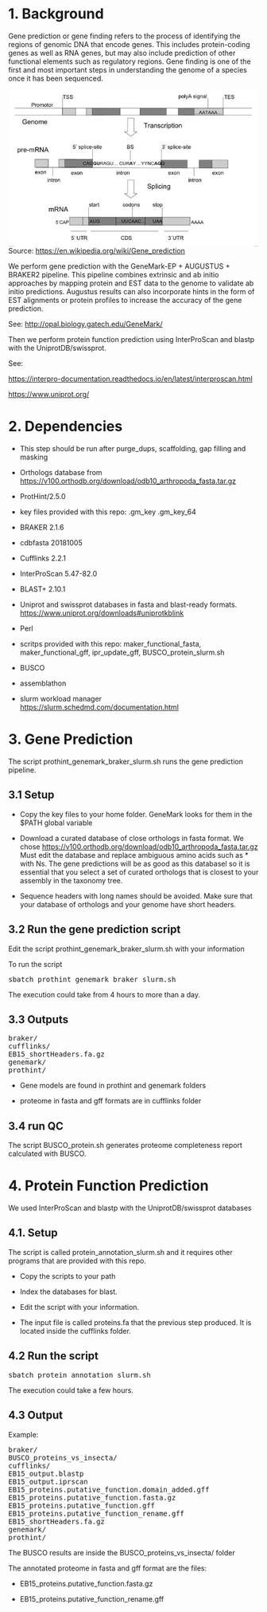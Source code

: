 # 1. Background

Gene prediction or gene finding refers to the process of identifying the regions of genomic DNA that encode genes. This includes protein-coding genes as well as RNA genes, but may also include prediction of other functional elements such as regulatory regions. Gene finding is one of the first and most important steps in understanding the genome of a species once it has been sequenced. 

<p>
<img align="left" src="./docs/gene_prediction_explained.jpg" />

</br></br></br>
</p>

Source: https://en.wikipedia.org/wiki/Gene_prediction


We perform gene prediction with the  GeneMark-EP + AUGUSTUS + BRAKER2 pipeline. This pipeline combines extrinsic and ab initio approaches by mapping protein and EST data to the genome to validate ab initio predictions. Augustus results can also incorporate hints in the form of EST alignments or protein profiles to increase the accuracy of the gene prediction. 

See: http://opal.biology.gatech.edu/GeneMark/

Then we perform protein function prediction using InterProScan and blastp with the UniprotDB/swissprot.

See: 

https://interpro-documentation.readthedocs.io/en/latest/interproscan.html

https://www.uniprot.org/


# 2. Dependencies

- This step should be run after purge_dups, scaffolding, gap filling and masking

- Orthologs database from https://v100.orthodb.org/download/odb10_arthropoda_fasta.tar.gz

- ProtHint/2.5.0 

- key files provided with this repo: .gm_key .gm_key_64

- BRAKER 2.1.6

- cdbfasta 20181005

- Cufflinks 2.2.1

- InterProScan 5.47-82.0

- BLAST+ 2.10.1

- Uniprot and swissprot databases in fasta and blast-ready formats. https://www.uniprot.org/downloads#uniprotkblink

- Perl

- scritps provided with this repo: maker_functional_fasta, maker_functional_gff, ipr_update_gff, BUSCO_protein_slurm.sh 

- BUSCO

- assemblathon

- slurm workload manager https://slurm.schedmd.com/documentation.html


# 3. Gene Prediction

The script prothint_genemark_braker_slurm.sh runs the gene prediction pipeline.

## 3.1 Setup

- Copy the key files to your home folder. GeneMark looks for them in the $PATH global variable

- Download a curated database of close orthologs in fasta format. 
We chose https://v100.orthodb.org/download/odb10_arthropoda_fasta.tar.gz
Must edit the database and replace ambiguous amino acids such as * with Ns.
The gene predictions will be as good as this databasel so it is essential 
that you select a set of curated orthologs that is closest to your assembly in the taxonomy tree.

- Sequence headers with long names should be avoided. 
Make sure that your database of orthologs and your genome have short headers.

## 3.2 Run the gene prediction script

Edit the script prothint_genemark_braker_slurm.sh with your information

To run the script

<pre>
sbatch prothint_genemark_braker_slurm.sh
</pre>

The execution could take from 4 hours to more than a day.

## 3.3 Outputs

<pre>
braker/
cufflinks/
EB15_shortHeaders.fa.gz
genemark/
prothint/
</pre>


- Gene models are found in prothint and genemark folders

- proteome in fasta and gff formats are in cufflinks folder


## 3.4 run QC 

The script BUSCO_protein.sh generates proteome completeness report calculated with BUSCO.

# 4. Protein Function Prediction

We used InterProScan and blastp with the UniprotDB/swissprot databases

## 4.1. Setup

The script is called protein_annotation_slurm.sh and it requires other programs that are provided with this repo.

- Copy the scripts to your path

- Index the databases for blast.

- Edit the script with your information.

- The input file is called proteins.fa that the previous step produced. It is located inside the cufflinks folder.

## 4.2 Run the script


<pre>
sbatch protein_annotation_slurm.sh
</pre>

The execution could take a few hours.

## 4.3 Output

Example:


<pre>
braker/
BUSCO_proteins_vs_insecta/
cufflinks/
EB15_output.blastp
EB15_output.iprscan
EB15_proteins.putative_function.domain_added.gff
EB15_proteins.putative_function.fasta.gz
EB15_proteins.putative_function.gff
EB15_proteins.putative_function_rename.gff
EB15_shortHeaders.fa.gz
genemark/
prothint/
</pre>


The BUSCO results are inside the  BUSCO_proteins_vs_insecta/ folder

The annotated proteome in fasta and gff format are the files: 

- EB15_proteins.putative_function.fasta.gz

- EB15_proteins.putative_function_rename.gff






